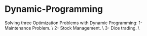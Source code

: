 # Dynamic-Programming
Solving three Optimization Problems with Dynamic Programming:
1- Maintenance Problem. \\
2- Stock Management. \\
3- Dice trading. \\
